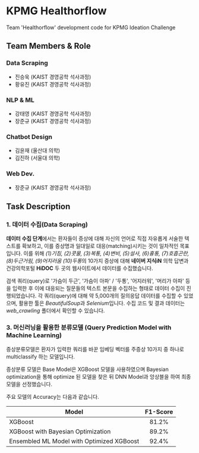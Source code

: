 # KPMG Healthorflow
Team 'Healthorflow' development code for KPMG Ideation Challenge

## Team Members & Role
### Data Scraping
- 진승욱 (KAIST 경영공학 석사과정)
- 황유진 (KAIST 경영공학 석사과정)
### NLP & ML
- 강태영 (KAIST 경영공학 석사과정)
- 장준규 (KAIST 경영공학 석사과정)
### Chatbot Design
- 김윤재 (울산대 의학)
- 김진하 (서울대 의학)
### Web Dev.
- 장준규 (KAIST 경영공학 석사과정)

## Task Description
### 1. 데이터 수집(Data Scraping)
**데이터 수집 단계**에서는 환자들이 증상에 대해 자신의 언어로 직접 자유롭게 서술한 텍스트를 확보하고, 이를 증상명과 일대일로 대응(matching)시키는 것이 일차적인 목표입니다. 이를 위해 *(1)기침, (2)콧물, (3)복통, (4)변비, (5)설사, (6)흉통, (7)호흡곤란, (8)두근거림, (9)어지러움 (10)두통*의 10가지 증상에 대해 **네이버 지식iN** 의학 답변과 건강의학포털 **HiDOC** 두 곳의 웹사이트에서 데이터를 수집했습니다.  

검색 쿼리(query)로 '가슴이 두근', '가슴이 아파' / '두통', '어지러워', '머리가 아파' 등을 입력한 후 이에 대응되는 질문들의 텍스트 본문을 수집하는 형태로 데이터 수집이 진행되었습니다. 각 쿼리(query)에 대해 약 5,000개의 질의응답 데이터를 수집할 수 있었으며, 활용한 툴은 *BeautifulSoup*과 *Selenium*입니다. 수집 코드 및 결과 데이터는 *web_crawling* 폴더에서 확인할 수 있습니다.

### 3. 머신러닝을 활용한 분류모델 (Query Prediction Model with Machine Learning)

증상분류모델은 환자가 입력한 쿼리를 바꾼 임베딩 벡터를 주증상 10가지 중 하나로 multiclassify 하는 모델입니다.


증상분류 모델은 Base Model은 XGBoost 모델을 사용하였으며
Bayesian optimization을 통해 optimize 된 모델을 찾은 뒤 DNN Model과 앙상블을 하여 최종 모델을 선정했습니다.


주요 모델의 Accuracy는 다음과 같습니다.

Model                                     | F1-Score        |
----------------------------------------- | :-------------: | 
XGBoost                                   | 81.2%           | 
XGBoost with Bayesian Optimization        | 89.2%           | 
Ensembled ML Model with Optimized XGBoost | 92.4%           | 


